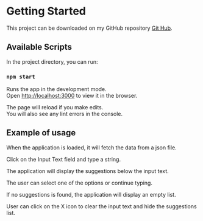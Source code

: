 # Getting Started

This project can be downloaded on my GitHub repository [Git Hub](https://github.com/lucianomuniz/autocomplete-ts).

## Available Scripts

In the project directory, you can run:

### `npm start`

Runs the app in the development mode.\
Open [http://localhost:3000](http://localhost:3000) to view it in the browser.

The page will reload if you make edits.\
You will also see any lint errors in the console.

## Example of usage

When the application is loaded, it will fetch the data from a json file.

Click on the Input Text field and type a string.

The application will display the suggestions below the input text.

The user can select one of the options or continue typing.

If no suggestions is found, the application will display an empty list.

User can click on the X icon to clear the input text and hide the suggestions list.
